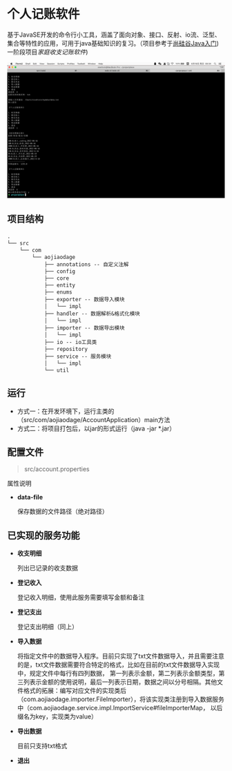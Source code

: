 # 个人记账软件

基于JavaSE开发的命令行小工具，涵盖了面向对象、接口、反射、io流、泛型、集合等特性的应用，可用于java基础知识的复习。（项目参考于[尚硅谷Java入门](https://www.bilibili.com/video/BV1Kb411W75N)) 一阶段项目*家庭收支记账软件*)

![img.png](img.png)

## 项目结构

```text
.
└── src
    └── com
        └── aojiaodage
            ├── annotations -- 自定义注解
            ├── config
            ├── core
            ├── entity
            ├── enums
            ├── exporter -- 数据导入模块
            │   └── impl 
            ├── handler -- 数据解析&格式化模块
            │   └── impl
            ├── importer -- 数据导出模块
            │   └── impl
            ├── io -- io工具类
            ├── repository
            ├── service -- 服务模块
            │   └── impl 
            └── util
```

## 运行

- 方式一：在开发环境下，运行主类的（src/com/aojiaodage/AccountApplication）main方法
- 方式二：将项目打包后，以jar的形式运行（java -jar *.jar）

## 配置文件

> src/account.properties

属性说明

* **data-file**

    保存数据的文件路径（绝对路径）

## 已实现的服务功能

- **收支明细**
  
    列出已记录的收支数据
  
- **登记收入**

    登记收入明细，使用此服务需要填写金额和备注
  
- **登记支出**

    登记支出明细（同上）
  
- **导入数据**
    
    将指定文件中的数据导入程序。目前只实现了txt文件数据导入，并且需要注意的是，txt文件数据需要符合特定的格式，比如在目前的txt文件数据导入实现中，规定文件中每行有四列数据， 
  第一列表示金额，第二列表示金额类型，第三列表示金额的使用说明，最后一列表示日期，数据之间以分号相隔。其他文件格式的拓展：编写对应文件的实现类后（com.aojiaodage.importer.FileImporter），将该实现类注册到导入数据服务中（com.aojiaodage.service.impl.ImportService#fileImporterMap，
  以后缀名为key，实现类为value）
  
- **导出数据**
    
    目前只支持txt格式
    
- **退出**